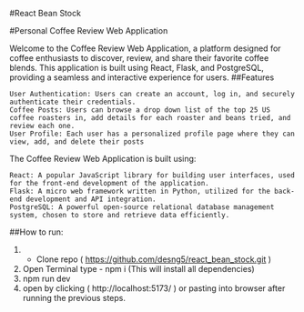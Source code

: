 #React Bean Stock

#Personal Coffee Review Web Application

Welcome to the Coffee Review Web Application, a platform designed for coffee enthusiasts to discover, review, and share their favorite coffee blends. This application is built using React, Flask, and PostgreSQL, providing a seamless and interactive experience for users.
##Features

    User Authentication: Users can create an account, log in, and securely authenticate their credentials.
    Coffee Posts: Users can browse a drop down list of the top 25 US coffee roasters in, add details for each roaster and beans tried, and review each one.
    User Profile: Each user has a personalized profile page where they can view, add, and delete their posts

The Coffee Review Web Application is built using:

    React: A popular JavaScript library for building user interfaces, used for the front-end development of the application.
    Flask: A micro web framework written in Python, utilized for the back-end development and API integration.
    PostgreSQL: A powerful open-source relational database management system, chosen to store and retrieve data efficiently.

##How to run:
1. - Clone repo ( https://github.com/desng5/react_bean_stock.git )
2. Open Terminal type - npm i (This will install all dependencies)
3. npm run dev
4. open by clicking  ( http://localhost:5173/ ) or pasting into browser after running the previous steps.


